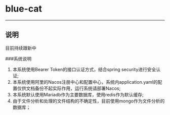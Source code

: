 # blue-cat
---
## 说明
目前持续跟新中

###系统说明

1. 本系统使用Bearer Token的接口认证方式，结合spring security进行安全认证;
2. 本系统使用阿里的Nacos注册中心和配置中心，系统内application.yaml的配置仅供文档备份不起实际作用，运行系统请部署Nacos;
3. 本系统默认使用Mariadb作为主要数据库，使用redis作为默认缓存;
4. 由于文件分析和处理的文件结构的不确定性，目前使用mongo作为文件分析的数据库；
